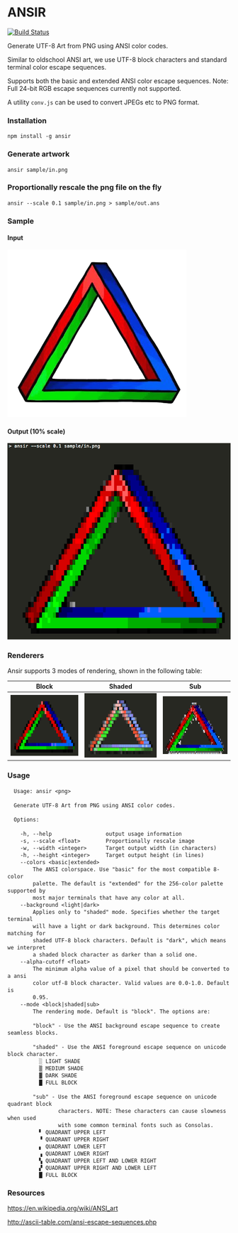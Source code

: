 
# ANSIR

[![Build Status](https://travis-ci.org/themadcreator/ansir.svg?branch=master)](https://travis-ci.org/themadcreator/ansir)

Generate UTF-8 Art from PNG using ANSI color codes.

Similar to oldschool ANSI art, we use UTF-8 block characters and standard terminal color escape sequences.

Supports both the basic and extended ANSI color escape sequences. Note: Full 24-bit RGB escape sequences currently not supported.

A utility `conv.js` can be used to convert JPEGs etc to PNG format.

### Installation

    npm install -g ansir

### Generate artwork

    ansir sample/in.png

### Proportionally rescale the png file on the fly

    ansir --scale 0.1 sample/in.png > sample/out.ans

### Sample

#### Input

![input](sample/in.png?raw=true)

#### Output (10% scale)

![output](sample/out.png?raw=true)

### Renderers

Ansir supports 3 modes of rendering, shown in the following table:

| Block | Shaded | Sub |
|-------|--------|-----|
|![block](sample/render-block.png?raw=true)|![shaded](sample/render-shaded.png?raw=true)|![sub](sample/render-sub.png?raw=true)|

### Usage

```
  Usage: ansir <png>

  Generate UTF-8 Art from PNG using ANSI color codes.

  Options:

    -h, --help                 output usage information
    -s, --scale <float>        Proportionally rescale image
    -w, --width <integer>      Target output width (in characters)
    -h, --height <integer>     Target output height (in lines)
    --colors <basic|extended>
        The ANSI colorspace. Use "basic" for the most compatible 8-color
        palette. The default is "extended" for the 256-color palette supported by
        most major terminals that have any color at all.
    --background <light|dark>
        Applies only to "shaded" mode. Specifies whether the target terminal
        will have a light or dark background. This determines color matching for
        shaded UTF-8 block characters. Default is "dark", which means we interpret
        a shaded block character as darker than a solid one.
    --alpha-cutoff <float>
        The minimum alpha value of a pixel that should be converted to a ansi
        color utf-8 block character. Valid values are 0.0-1.0. Default is
        0.95.
    --mode <block|shaded|sub>
        The rendering mode. Default is "block". The options are:

        "block" - Use the ANSI background escape sequence to create seamless blocks.

        "shaded" - Use the ANSI foreground escape sequence on unicode block character.
          ░ LIGHT SHADE
          ▒ MEDIUM SHADE
          ▓ DARK SHADE
          █ FULL BLOCK

        "sub" - Use the ANSI foreground escape sequence on unicode quadrant block
                characters. NOTE: These characters can cause slowness when used
                with some common terminal fonts such as Consolas.
          ▘ QUADRANT UPPER LEFT
          ▝ QUADRANT UPPER RIGHT
          ▖ QUADRANT LOWER LEFT
          ▗ QUADRANT LOWER RIGHT
          ▚ QUADRANT UPPER LEFT AND LOWER RIGHT
          ▞ QUADRANT UPPER RIGHT AND LOWER LEFT
          █ FULL BLOCK
```

### Resources

https://en.wikipedia.org/wiki/ANSI_art

http://ascii-table.com/ansi-escape-sequences.php
